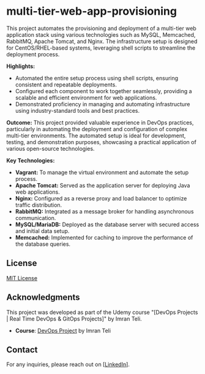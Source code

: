 # multi-tier-web-app-provisioning
This project automates the provisioning and deployment of a multi-tier web application stack using various technologies such as MySQL, Memcached, RabbitMQ, Apache Tomcat, and Nginx. The infrastructure setup is designed for CentOS/RHEL-based systems, leveraging shell scripts to streamline the deployment process.

**Highlights:**
- Automated the entire setup process using shell scripts, ensuring consistent and repeatable deployments.
- Configured each component to work together seamlessly, providing a scalable and efficient environment for web applications.
- Demonstrated proficiency in managing and automating infrastructure using industry-standard tools and best practices.

**Outcome:**
This project provided valuable experience in DevOps practices, particularly in automating the deployment and configuration of complex multi-tier environments. The automated setup is ideal for development, testing, and demonstration purposes, showcasing a practical application of various open-source technologies.

**Key Technologies:**
- **Vagrant:** To manage the virtual environment and automate the setup process.
- **Apache Tomcat:** Served as the application server for deploying Java web applications.
- **Nginx:** Configured as a reverse proxy and load balancer to optimize traffic distribution.
- **RabbitMQ:** Integrated as a message broker for handling asynchronous communication.
- **MySQL/MariaDB:** Deployed as the database server with secured access and initial data setup.
- **Memcached:** Implemented for caching to improve the performance of the database queries.

## License
[MIT License](LICENSE)

## Acknowledgments
This project was developed as part of the Udemy course "[DevOps Projects | Real Time DevOps & GitOps Projects]" by Imran Teli. 

- **Course**: [DevOps Project](https://www.udemy.com/course-dashboard-redirect/?course_id=3710504) by Imran Teli

## Contact
For any inquiries, please reach out on [[LinkedIn](https://www.linkedin.com/in/oluwatobi-oni-22582159/)].



